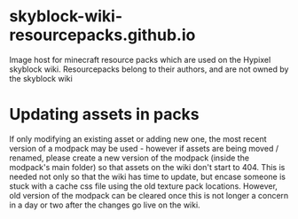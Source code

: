 # skyblock-wiki-resourcepacks.github.io
Image host for minecraft resource packs which are used on the Hypixel skyblock wiki. Resourcepacks belong to their authors, and are not owned by the skyblock wiki

# Updating assets in packs
If only modifying an existing asset or adding new one, the most recent version of a modpack may be used - however if assets are being moved / renamed, please create a new version of the modpack (inside the modpack's main folder) so that assets on the wiki don't start to 404. This is needed not only so that the wiki has time to update, but encase someone is stuck with a cache css file using the old texture pack locations. However, old version of the modpack can be cleared once this is not longer a concern in a day or two after the changes go live on the wiki.
